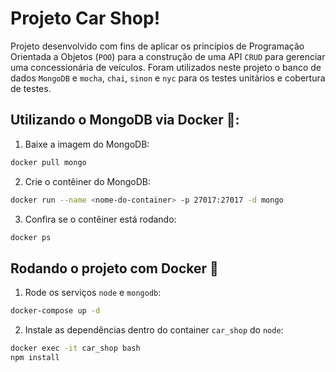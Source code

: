 # Projeto Car Shop!
  Projeto desenvolvido com fins de aplicar os princípios de Programação Orientada a Objetos (`POO`) para a construção de uma API `CRUD` para gerenciar uma concessionária de veículos. Foram utilizados neste projeto o banco de dados `MongoDB` e `mocha`, `chai`, `sinon` e `nyc` para os testes unitários e cobertura de testes.


 ## Utilizando o MongoDB via Docker 🐳:

  1. Baixe a imagem do MongoDB:

  ```sh
  docker pull mongo
  ```

  2. Crie o contêiner do MongoDB:

  ```sh
  docker run --name <nome-do-container> -p 27017:27017 -d mongo
  ```

  3. Confira se o contêiner está rodando:

  ```sh
  docker ps
  ```

 ## Rodando o projeto com Docker 🐳

 1. Rode os serviços `node` e `mongodb`:

  ```sh
  docker-compose up -d
  ```
 2. Instale as dependências dentro do container `car_shop` do `node`:

  ```sh
  docker exec -it car_shop bash
  npm install
  ```



  


